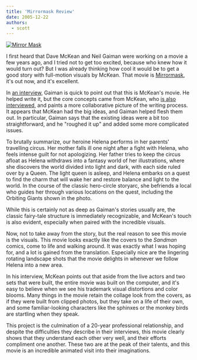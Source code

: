 ```yaml
---
title: 'Mirrormask Review'
date: 2005-12-22
authors:
  - scott
---
```


[![Mirror Mask](/images/blog-photos/mirrormask.jpg)](/images/blog-photos/mirrormask.jpg)

I first heard that Dave McKean and Neil Gaiman were working on a movie a few years ago, and I tried not to get too excited, because who knew how it would turn out? But I was already thinking how cool it would be to get a good story with full-motion visuals by McKean. That movie is [Mirrormask](http://www.dreamline.nu/mirrormask/), it's out now, and it's excellent.

In [an interview](http://avclub.com/content/node/41034/2/1), Gaiman is quick to point out that this is McKean's movie. He helped write it, but the core concepts came from McKean, who [is also interviewed](http://avclub.com/content/node/41034/1/2), and paints a more collaborative picture of the writing process. It appears that McKean had the big ideas, and Gaiman helped flesh them out. In particular, Gaiman says that the existing ideas were a bit too straightforward, and he "roughed it up" and added some more complicated issues.

To brutally summarize, our heroine Helena performs in her parents' travelling circus. Her mother falls ill one night after a fight with Helena, who feels intense guilt for not apologizing. Her father tries to keep the circus afloat as Helena withdraws into a fantasy world of her illustrations, where she discovers the world divided into light and dark, with each side ruled over by a Queen. The light queen is asleep, and Helena embarks on a quest to find the charm that will wake her and restore balance and light to the world. In the course of the classic hero-circle storyarc, she befriends a local who guides her through various locations on the quest, including the Orbiting Giants shown in the photo.

While this is certainly not as deep as Gaiman's stories usually are, the classic fairy-tale structure is immediately recognizable, and McKean's touch is also evident, especially when paired with the incredible visuals.

Now, not to take away from the story, but the real reason to see this movie is the visuals. This movie looks exactly like the covers to the _Sandman_ comics, come to life and walking around. It was exactly what I was hoping for, and a lot is gained from the translation. Especially nice are the lingering rotating landscape shots that the movie delights in whenever we follow Helena into a new area.

In his interview, McKean points out that aside from the live actors and two sets that were built, the entire movie was built on the computer, and it's easy to believe when we see his trademark visual distortions and color blooms. Many things in the movie retain the collage look from the covers, as if they were built from clipped photos, but they take on a life of their own, and some familiar-looking characters like the sphinxes or the monkey birds are startling when they speak.

This project is the culmination of a 20-year professional relationship, and despite the difficulties they describe in their interviews, this movie clearly shows that they understand each other very well, and their efforts compliment one another. These two are at the peak of their talents, and this movie is an incredible animated visit into their imaginations.
